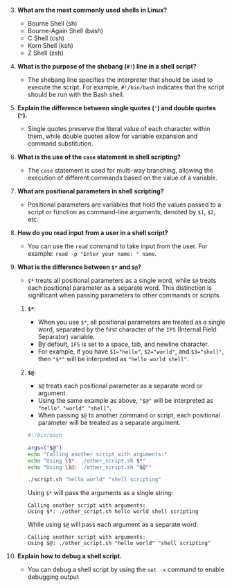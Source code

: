 
3. **What are the most commonly used shells in Linux?**
     - Bourne Shell (sh)
     - Bourne-Again Shell (bash)
     - C Shell (csh)
     - Korn Shell (ksh)
     - Z Shell (zsh)

4. **What is the purpose of the shebang (`#!`) line in a shell script?**
   - The shebang line specifies the interpreter that should be used to execute the script. For example, `#!/bin/bash` indicates that the script should be run with the Bash shell.

5. **Explain the difference between single quotes (`'`) and double quotes (`"`).**
   - Single quotes preserve the literal value of each character within them, while double quotes allow for variable expansion and command substitution.
6. **What is the use of the `case` statement in shell scripting?**
   - The `case` statement is used for multi-way branching, allowing the execution of different commands based on the value of a variable.

7. **What are positional parameters in shell scripting?**
   - Positional parameters are variables that hold the values passed to a script or function as command-line arguments, denoted by `$1`, `$2`, etc.

8. **How do you read input from a user in a shell script?**
   - You can use the `read` command to take input from the user. For example: `read -p "Enter your name: " name`.

11. **What is the difference between `$*` and `$@`?**
    - `$*` treats all positional parameters as a single word, while `$@` treats each positional parameter as a separate word. This distinction is significant when passing parameters to other commands or scripts.

    1. **`$*`**:
        - When you use `$*`, all positional parameters are treated as a single word, separated by the first character of the `IFS` (Internal Field Separator) variable.
        - By default, `IFS` is set to a space, tab, and newline character.
        - For example, if you have `$1="hello"`, `$2="world"`, and `$3="shell"`, then `"$*"` will be interpreted as `"hello world shell"`.

    2. **`$@`**:
        - `$@` treats each positional parameter as a separate word or argument.
        - Using the same example as above, `"$@"` will be interpreted as `"hello" "world" "shell"`.
        - When passing `$@` to another command or script, each positional parameter will be treated as a separate argument.


        ```bash
        #!/bin/bash

        args=("$@")
        echo "Calling another script with arguments:"
        echo "Using \$*: ./other_script.sh $*"
        echo "Using \$@: ./other_script.sh "$@""
        ```


        ```bash
        ./script.sh "hello world" "shell scripting"
        ```

        Using `$*` will pass the arguments as a single string:

        ```
        Calling another script with arguments:
        Using $*: ./other_script.sh hello world shell scripting
        ```

        While using `$@` will pass each argument as a separate word:

        ```
        Calling another script with arguments:
        Using $@: ./other_script.sh "hello world" "shell scripting"
        ```

12. **Explain how to debug a shell script.**
    - You can debug a shell script by using the `set -x` command to enable debugging output

